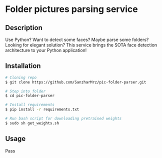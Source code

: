 # Folder pictures parsing service

## Description
Use Python? Want to detect some faces? Maybe parse some folders? Looking for elegant solution? This service brings the SOTA face detection architecture to your Python application!

## Installation
```bash
# Cloning repo
$ git clone https://github.com/SanzharMrz/pic-folder-parser.git

# Step into folder
$ cd pic-folder-parser

# Install requirements
$ pip install -r requirements.txt

# Run bash script for downloading pretrained weights
$ sudo sh get_weights.sh
```
## Usage
Pass
